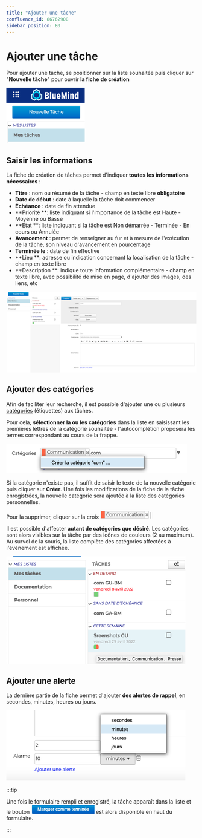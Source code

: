 ```yaml
---
title: "Ajouter une tâche"
confluence_id: 86762908
sidebar_position: 80
---
```

# Ajouter une tâche


Pour ajouter une tâche, se positionner sur la liste souhaitée puis cliquer sur "**Nouvelle tâche**" pour ouvrir **la fiche de création**

![](../../attachments/86762908/86764841.png)


## Saisir les informations

La fiche de création de tâches permet d'indiquer **toutes les informations nécessaires** :

- **Titre** : nom ou résumé de la tâche - champ en texte libre **obligatoire**
- **Date de début** : date à laquelle la tâche doit commencer
- **Échéance** : date de fin attendue
- **Priorité **: liste indiquant si l'importance de la tâche est Haute - Moyenne ou Basse
- **État **: liste indiquant si la tâche est Non démarrée - Terminée - En cours ou Annulée
- **Avancement** : permet de renseigner au fur et à mesure de l'exécution de la tâche, son niveau d'avancement en pourcentage
- **Terminée le** : date de fin effective
- **Lieu **: adresse ou indication concernant la localisation de la tâche - champ en texte libre
- **Description **: indique toute information complémentaire - champ en texte libre, avec possibilité de mise en page, d'ajouter des images, des liens, etc


![](../../attachments/86762908/86764840.png)


## Ajouter des catégories

Afin de faciliter leur recherche, il est possible d'ajouter une ou plusieurs [catégories](https://forge.bluemind.net/confluence/pages/viewpage.action?pageId=86743569#id-.Param%C3%A9trerlecompteutilisateurvBM4-Cr%C3%A9erdescat%C3%A9gories) (étiquettes) aux tâches.

Pour cela, **sélectionner la ou les catégories** dans la liste en saisissant les premières lettres de la catégorie souhaitée - l'autocomplétion proposera les termes correspondant au cours de la frappe.

![](../../attachments/86762908/86764839.png)

Si la catégorie n'existe pas, il suffit de saisir le texte de la nouvelle catégorie puis cliquer sur **Créer**. Une fois les modifications de la fiche de la tâche enregistrées, la nouvelle catégorie sera ajoutée à la liste des catégories personnelles.

Pour la supprimer, cliquer sur la croix ![](../../attachments/86762908/86764838.png)


Il est possible d'affecter **autant de catégories que désiré**. Les catégories sont alors visibles sur la tâche par des icônes de couleurs (2 au maximum). Au survol de la souris, la liste complète des catégories affectées à l'évènement est affichée.

![](../../attachments/86762908/86764837.png)

## Ajouter une alerte

La dernière partie de la fiche permet d'ajouter **des alertes de rappel**, en secondes, minutes, heures ou jours.

![](../../attachments/86762908/86764836.png)


:::tip

Une fois le formulaire rempli et enregistré, la tâche apparaît dans la liste et le bouton ![](../../attachments/86762908/86764834.png) est alors disponible en haut du formulaire.

:::

